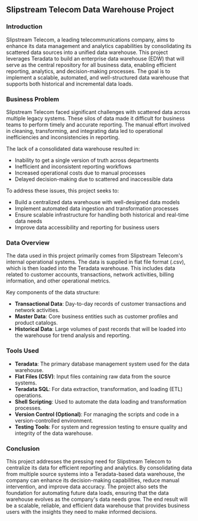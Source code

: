 ## Slipstream Telecom Data Warehouse Project

### Introduction

Slipstream Telecom, a leading telecommunications company, aims to enhance its data management and analytics capabilities by consolidating its scattered data sources into a unified data warehouse. This project leverages Teradata to build an enterprise data warehouse (EDW) that will serve as the central repository for all business data, enabling efficient reporting, analytics, and decision-making processes. The goal is to implement a scalable, automated, and well-structured data warehouse that supports both historical and incremental data loads.

### Business Problem

Slipstream Telecom faced significant challenges with scattered data across multiple legacy systems. These silos of data made it difficult for business teams to perform timely and accurate reporting. The manual effort involved in cleaning, transforming, and integrating data led to operational inefficiencies and inconsistencies in reporting.

The lack of a consolidated data warehouse resulted in:
- Inability to get a single version of truth across departments
- Inefficient and inconsistent reporting workflows
- Increased operational costs due to manual processes
- Delayed decision-making due to scattered and inaccessible data

To address these issues, this project seeks to:
- Build a centralized data warehouse with well-designed data models
- Implement automated data ingestion and transformation processes
- Ensure scalable infrastructure for handling both historical and real-time data needs
- Improve data accessibility and reporting for business users

### Data Overview

The data used in this project primarily comes from Slipstream Telecom's internal operational systems. The data is supplied in flat file format (.csv), which is then loaded into the Teradata warehouse. This includes data related to customer accounts, transactions, network activities, billing information, and other operational metrics.

Key components of the data structure:
- **Transactional Data**: Day-to-day records of customer transactions and network activities.
- **Master Data**: Core business entities such as customer profiles and product catalogs.
- **Historical Data**: Large volumes of past records that will be loaded into the warehouse for trend analysis and reporting.

### Tools Used

- **Teradata**: The primary database management system used for the data warehouse.
- **Flat Files (CSV)**: Input files containing raw data from the source systems.
- **Teradata SQL**: For data extraction, transformation, and loading (ETL) operations.
- **Shell Scripting**: Used to automate the data loading and transformation processes.
- **Version Control (Optional)**: For managing the scripts and code in a version-controlled environment.
- **Testing Tools**: For system and regression testing to ensure quality and integrity of the data warehouse.

### Conclusion

This project addresses the pressing need for Slipstream Telecom to centralize its data for efficient reporting and analytics. By consolidating data from multiple source systems into a Teradata-based data warehouse, the company can enhance its decision-making capabilities, reduce manual intervention, and improve data accuracy. The project also sets the foundation for automating future data loads, ensuring that the data warehouse evolves as the company's data needs grow. The end result will be a scalable, reliable, and efficient data warehouse that provides business users with the insights they need to make informed decisions.

